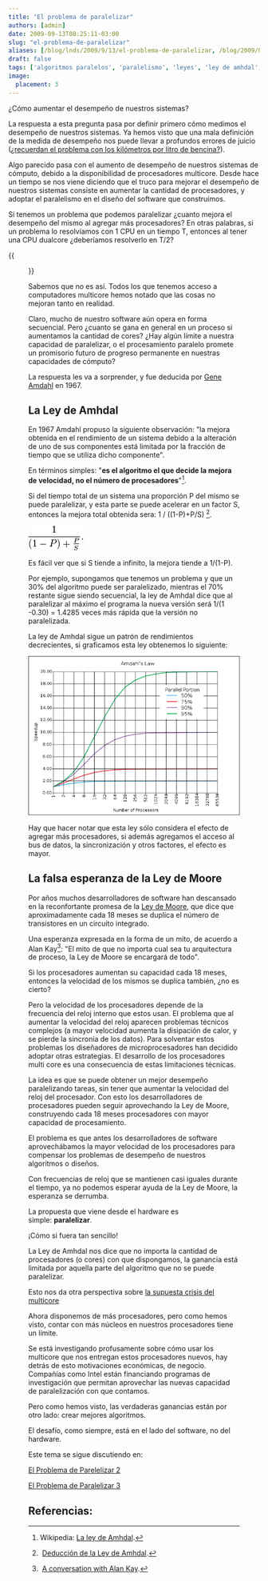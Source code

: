 ```yaml
---
title: "El problema de paralelizar"
authors: [admin]
date: 2009-09-13T08:25:11-03:00
slug: "el-problema-de-paralelizar"
aliases: [/blog/lnds/2009/9/13/el-problema-de-paralelizar, /blog/2009/09/el-problema-de-paralelizar.html, /2009/09/el-problema-de-paralelizar.html]
draft: false
tags: ['algoritmos paralelos', 'paralelismo', 'leyes', 'ley de amhdal', 'Gene Amdahl']
image:
  placement: 3
---
```


¿Cómo aumentar el desempeño de nuestros sistemas?

La respuesta a esta pregunta pasa por definir primero cómo medimos el
desempeño de nuestros sistemas. Ya hemos visto que una mala definición
de la medida de desempeño nos puede llevar a profundos errores de juicio
([¿recuerdan el problema con los kilómetros por litro de bencina?](/2009/08/enganos-numericos.html)).

Algo parecido pasa con el aumento de desempeño de nuestros sistemas de
cómputo, debido a la disponibilidad de procesadores multicore. Desde
hace un tiempo se nos viene diciendo que el truco para mejorar el
desempeño de nuestros sistemas consiste en aumentar la cantidad de
procesadores, y adoptar el paralelismo en el diseño del software que
construimos.

Si tenemos un problema que podemos paralelizar ¿cuanto mejora el
desempeño del mismo al agregar más procesadores? En otras palabras, si
un problema lo resolvíamos con 1 CPU en un tiempo T, entonces al tener
una CPU dualcore ¿deberíamos resolverlo en T/2?

{{<figure caption="Gene Amdahl" src="GeneAmdahl.jpg">}} 

Sabemos que no es así. Todos los que tenemos acceso a computadores
multicore hemos notado que las cosas no mejoran tanto en realidad.

Claro, mucho de nuestro software aún opera en forma secuencial. Pero
¿cuanto se gana en general en un proceso si aumentamos la cantidad de
cores? ¿Hay algún límite a nuestra capacidad de paralelizar, o el
procesamiento paralelo promete un promisorio futuro de progreso
permanente en nuestras capacidades de cómputo?

La respuesta les va a sorprender, y fue deducida por [Gene
Amdahl](http://en.wikipedia.org/wiki/Gene_Amdahl) en 1967.

## **La Ley de Amhdal**

En 1967 Amdahl propuso la siguiente observación: "la mejora obtenida en
el rendimiento de un sistema debido a la alteración de uno de sus
componentes está limitada por la fracción de tiempo que se utiliza dicho
componente".

En términos simples: "**es el algoritmo el que decide la mejora de
velocidad, no el número de procesadores**"[^1].

Si del tiempo total de un sistema una proporción P del mismo se puede
paralelizar, y esta parte se puede acelerar en un factor S, entonces la
mejora total obtenida sera: 1 / ((1-P)+P/S) [^2].

![amdahlslaw.png](amdahlslaw.png)

Es fácil ver que si S tiende a infinito, la mejora tiende a 1/(1-P).

Por ejemplo, supongamos que tenemos un problema y que un 30% del
algoritmo puede ser paralelizado, mientras el 70% restante sigue siendo
secuencial, la ley de Amhdal dice que al paralelizar al máximo el
programa la nueva versión será 1/(1 -0.30) = 1.4285 veces más rápida que
la versión no paralelizada.

La ley de Amhdal sigue un patrón de rendimientos decrecientes, si
graficamos esta ley obtenemos lo siguiente:

![](648px-AmdahlsLaw.svg.png)

Hay que hacer notar que esta ley sólo considera el efecto de agregar más
procesadores, si además agregamos el acceso al bus de datos, la
sincronización y otros factores, el efecto es mayor.

## La falsa esperanza de la Ley de Moore

Por años muchos desarrolladores de software han descansado en la
reconfortante promesa de la [Ley de Moore](https://es.wikipedia.org/wiki/Ley_de_Moore), que dice que
aproximadamente cada 18 meses se duplica el número de transistores en un
circuito integrado.

Una esperanza expresada en la forma de un mito, de acuerdo a Alan
Kay[^3]: "El mito de que no importa cual sea tu arquitectura de
proceso, la Ley de Moore se encargará de todo".

Si los procesadores aumentan su capacidad cada 18 meses, entonces la
velocidad de los mismos se duplica también, ¿no es cierto?

Pero la velocidad de los procesadores depende de la frecuencia del reloj
interno que estos usan. El problema que al aumentar la velocidad del
reloj aparecen problemas técnicos complejos (a mayor velocidad aumenta
la disipación de calor, y se pierde la sincronía de los datos). Para
solventar estos problemas los diseñadores de microprocesadores han
decidido adoptar otras estrategias. El desarrollo de los procesadores
multi core es una consecuencia de estas limitaciones técnicas.

La idea es que se puede obtener un mejor desempeño paralelizando tareas,
sin tener que aumentar la velocidad del reloj del procesador. Con esto
los desarrolladores de procesadores pueden seguir aprovechando la Ley de
Moore, construyendo cada 18 meses procesadores con mayor capacidad de
procesamiento.

El problema es que antes los desarrolladores de software aprovechábamos
la mayor velocidad de los procesadores para compensar los problemas de
desempeño de nuestros algoritmos o diseños.

Con frecuencias de reloj que se mantienen casi iguales durante el
tiempo, ya no podemos esperar ayuda de la Ley de Moore, la esperanza se
derrumba.

La propuesta que viene desde el hardware es simple: **paralelizar**.

¡Cómo si fuera tan sencillo!

La Ley de Amhdal nos dice que no importa la cantidad de procesadores (o
cores) con que dispongamos, la ganancia está limitada por aquella parte
del algoritmo que no se puede paralelizar.

Esto nos da otra perspectiva
sobre [la supuesta crisis del multicore](/2008/11/esta-en-crisis-el-desarrollo-de-software.html)

Ahora disponemos de más procesadores, pero como hemos visto, contar con
más núcleos en nuestros procesadores tiene un límite.

Se está investigando profusamente sobre cómo usar los multicore que nos
entregan estos procesadores nuevos, hay detrás de esto motivaciones
económicas, de negocio. Compañías como Intel están financiando programas
de investigación que permitan aprovechar las nuevas capacidad de
paralelización con que contamos.

Pero como hemos visto, las verdaderas ganancias están por otro lado:
crear mejores algoritmos.

El desafío, como siempre, está en el lado del software, no del hardware.

Este tema se sigue discutiendo en:

[El Problema de Parelelizar 2](/blog/2009/09/el-problema-de-paralelizar-2.html)

[El Problema de Paralelizar 3](/blog/2009/09/el-problema-de-paralelizar-3.html)

## Referencias:

[^1]: Wikipedia: [La ley de Amhdal](httpss://es.wikipedia.org/wiki/Ley_de_Amdahl).

[^2]: [Deducción de la Ley de Amhdal](https://jpscarpa.googlepages.com/leydeamdahl).

[^3]: [A conversation with Alan Kay](https://queue.acm.org/detail.cfm?id=1039523).
